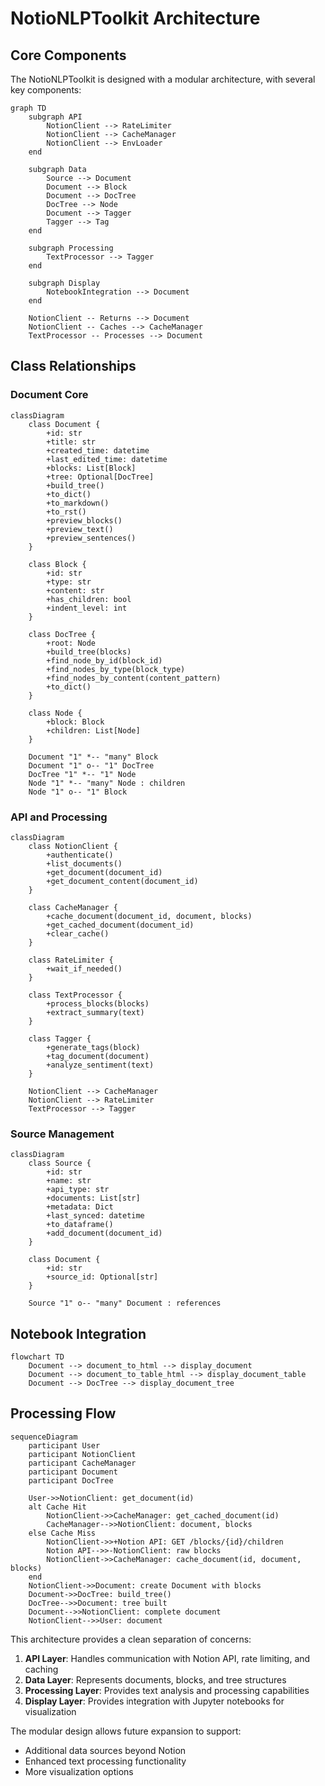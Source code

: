 # NotioNLPToolkit Architecture

## Core Components

The NotioNLPToolkit is designed with a modular architecture, with several key components:

```mermaid
graph TD
    subgraph API
        NotionClient --> RateLimiter
        NotionClient --> CacheManager
        NotionClient --> EnvLoader
    end
    
    subgraph Data
        Source --> Document
        Document --> Block
        Document --> DocTree
        DocTree --> Node
        Document --> Tagger
        Tagger --> Tag
    end
    
    subgraph Processing
        TextProcessor --> Tagger
    end
    
    subgraph Display
        NotebookIntegration --> Document
    end
    
    NotionClient -- Returns --> Document
    NotionClient -- Caches --> CacheManager
    TextProcessor -- Processes --> Document
```

## Class Relationships

### Document Core

```mermaid
classDiagram
    class Document {
        +id: str
        +title: str
        +created_time: datetime
        +last_edited_time: datetime
        +blocks: List[Block]
        +tree: Optional[DocTree]
        +build_tree()
        +to_dict()
        +to_markdown()
        +to_rst()
        +preview_blocks()
        +preview_text()
        +preview_sentences()
    }
    
    class Block {
        +id: str
        +type: str
        +content: str
        +has_children: bool
        +indent_level: int
    }
    
    class DocTree {
        +root: Node
        +build_tree(blocks)
        +find_node_by_id(block_id)
        +find_nodes_by_type(block_type)
        +find_nodes_by_content(content_pattern)
        +to_dict()
    }
    
    class Node {
        +block: Block
        +children: List[Node]
    }
    
    Document "1" *-- "many" Block
    Document "1" o-- "1" DocTree
    DocTree "1" *-- "1" Node
    Node "1" *-- "many" Node : children
    Node "1" o-- "1" Block
```

### API and Processing

```mermaid
classDiagram
    class NotionClient {
        +authenticate()
        +list_documents()
        +get_document(document_id)
        +get_document_content(document_id)
    }
    
    class CacheManager {
        +cache_document(document_id, document, blocks)
        +get_cached_document(document_id)
        +clear_cache()
    }
    
    class RateLimiter {
        +wait_if_needed()
    }
    
    class TextProcessor {
        +process_blocks(blocks)
        +extract_summary(text)
    }
    
    class Tagger {
        +generate_tags(block)
        +tag_document(document)
        +analyze_sentiment(text)
    }
    
    NotionClient --> CacheManager
    NotionClient --> RateLimiter
    TextProcessor --> Tagger
```

### Source Management

```mermaid
classDiagram
    class Source {
        +id: str
        +name: str
        +api_type: str
        +documents: List[str]
        +metadata: Dict
        +last_synced: datetime
        +to_dataframe()
        +add_document(document_id)
    }
    
    class Document {
        +id: str
        +source_id: Optional[str]
    }
    
    Source "1" o-- "many" Document : references
```

## Notebook Integration

```mermaid
flowchart TD
    Document --> document_to_html --> display_document
    Document --> document_to_table_html --> display_document_table
    Document --> DocTree --> display_document_tree
```

## Processing Flow

```mermaid
sequenceDiagram
    participant User
    participant NotionClient
    participant CacheManager
    participant Document
    participant DocTree
    
    User->>NotionClient: get_document(id)
    alt Cache Hit
        NotionClient->>CacheManager: get_cached_document(id)
        CacheManager-->>NotionClient: document, blocks
    else Cache Miss
        NotionClient->>+Notion API: GET /blocks/{id}/children
        Notion API-->>-NotionClient: raw blocks
        NotionClient->>CacheManager: cache_document(id, document, blocks)
    end
    NotionClient->>Document: create Document with blocks
    Document->>DocTree: build_tree()
    DocTree-->>Document: tree built
    Document-->>NotionClient: complete document
    NotionClient-->>User: document
```

This architecture provides a clean separation of concerns:

1. **API Layer**: Handles communication with Notion API, rate limiting, and caching
2. **Data Layer**: Represents documents, blocks, and tree structures 
3. **Processing Layer**: Provides text analysis and processing capabilities
4. **Display Layer**: Provides integration with Jupyter notebooks for visualization

The modular design allows future expansion to support:
- Additional data sources beyond Notion
- Enhanced text processing functionality 
- More visualization options